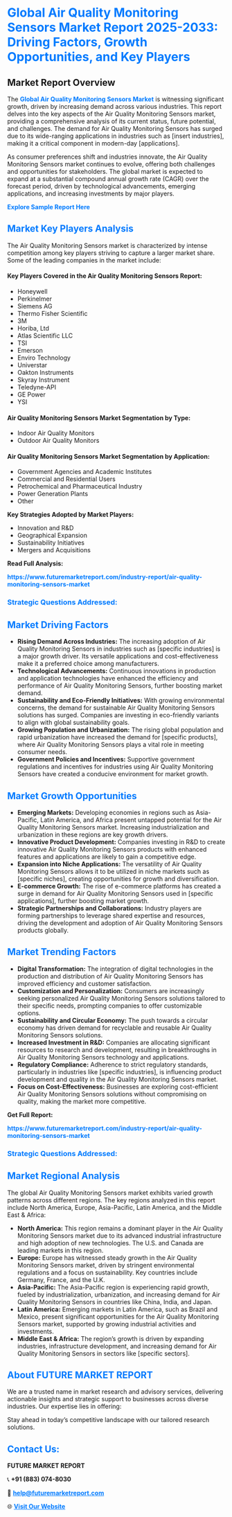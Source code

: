 <h1 style="color: #007BFF;">Global Air Quality Monitoring Sensors Market Report 2025-2033: Driving Factors, Growth Opportunities, and Key Players</h1>

<section id="overview">
<h2>Market Report Overview</h2>
<p>The <a href="https://www.futuremarketreport.com/industry-report/air-quality-monitoring-sensors-market" style="color: #007BFF; text-decoration: none;"><strong>Global Air Quality Monitoring Sensors Market</strong></a> is witnessing significant growth, driven by increasing demand across various industries. This report delves into the key aspects of the Air Quality Monitoring Sensors market, providing a comprehensive analysis of its current status, future potential, and challenges. The demand for Air Quality Monitoring Sensors has surged due to its wide-ranging applications in industries such as [insert industries], making it a critical component in modern-day [applications].</p>
<p>As consumer preferences shift and industries innovate, the Air Quality Monitoring Sensors market continues to evolve, offering both challenges and opportunities for stakeholders. The global market is expected to expand at a substantial compound annual growth rate (CAGR) over the forecast period, driven by technological advancements, emerging applications, and increasing investments by major players.</p>
</section>

<section id="overview">
<p><a href="https://www.futuremarketreport.com/request-sample/reportId=76535" style="color: #007BFF; text-decoration: none;"><strong>Explore Sample Report Here</strong></a></p>
</section>

<section id="key-players">
<h2 style="color: #007BFF;">Market Key Players Analysis</h2>
<p>The Air Quality Monitoring Sensors market is characterized by intense competition among key players striving to capture a larger market share. Some of the leading companies in the market include:</p>
<h4>Key Players Covered in the Air Quality Monitoring Sensors Report:</h4>
<ul><li>Honeywell</li><li>Perkinelmer</li><li>Siemens AG</li><li>Thermo Fisher Scientific</li><li>3M</li><li>Horiba, Ltd</li><li>Atlas Scientific LLC</li><li>TSI</li><li>Emerson</li><li>Enviro Technology</li><li>Universtar</li><li>Oakton Instruments</li><li>Skyray Instrument</li><li>Teledyne-API</li><li>GE Power</li><li>YSI</li></ul>
<h4>Air Quality Monitoring Sensors Market Segmentation by Type:</h4>
<ul><li>Indoor Air Quality Monitors</li><li>Outdoor Air Quality Monitors</li></ul>

<h4>Air Quality Monitoring Sensors Market Segmentation by Application:</h4>
<ul><li>Government Agencies and Academic Institutes</li><li>Commercial and Residential Users</li><li>Petrochemical and Pharmaceutical Industry</li><li>Power Generation Plants</li><li>Other</li></ul>
<p><strong>Key Strategies Adopted by Market Players:</strong></p>
<ul>
<li>Innovation and R&D</li>
<li>Geographical Expansion</li>
<li>Sustainability Initiatives</li>
<li>Mergers and Acquisitions</li>
</ul>
</section>

<section>
<p><strong>Read Full Analysis: </strong></p><a href="https://www.futuremarketreport.com/industry-report/air-quality-monitoring-sensors-market" style="color: #007BFF; text-decoration: none;"><strong>https://www.futuremarketreport.com/industry-report/air-quality-monitoring-sensors-market</strong></a>
<h3 style="color: #007BFF;">Strategic Questions Addressed:</h3>
</section>

<section id="driving-factors">
<h2 style="color: #007BFF;">Market Driving Factors</h2>
<ul>
<li><strong>Rising Demand Across Industries:</strong> The increasing adoption of Air Quality Monitoring Sensors in industries such as [specific industries] is a major growth driver. Its versatile applications and cost-effectiveness make it a preferred choice among manufacturers.</li>
<li><strong>Technological Advancements:</strong> Continuous innovations in production and application technologies have enhanced the efficiency and performance of Air Quality Monitoring Sensors, further boosting market demand.</li>
<li><strong>Sustainability and Eco-Friendly Initiatives:</strong> With growing environmental concerns, the demand for sustainable Air Quality Monitoring Sensors solutions has surged. Companies are investing in eco-friendly variants to align with global sustainability goals.</li>
<li><strong>Growing Population and Urbanization:</strong> The rising global population and rapid urbanization have increased the demand for [specific products], where Air Quality Monitoring Sensors plays a vital role in meeting consumer needs.</li>
<li><strong>Government Policies and Incentives:</strong> Supportive government regulations and incentives for industries using Air Quality Monitoring Sensors have created a conducive environment for market growth.</li>
</ul>
</section>

<section id="growth-opportunities">
<h2 style="color: #007BFF;">Market Growth Opportunities</h2>
<ul>
<li><strong>Emerging Markets:</strong> Developing economies in regions such as Asia-Pacific, Latin America, and Africa present untapped potential for the Air Quality Monitoring Sensors market. Increasing industrialization and urbanization in these regions are key growth drivers.</li>
<li><strong>Innovative Product Development:</strong> Companies investing in R&D to create innovative Air Quality Monitoring Sensors products with enhanced features and applications are likely to gain a competitive edge.</li>
<li><strong>Expansion into Niche Applications:</strong> The versatility of Air Quality Monitoring Sensors allows it to be utilized in niche markets such as [specific niches], creating opportunities for growth and diversification.</li>
<li><strong>E-commerce Growth:</strong> The rise of e-commerce platforms has created a surge in demand for Air Quality Monitoring Sensors used in [specific applications], further boosting market growth.</li>
<li><strong>Strategic Partnerships and Collaborations:</strong> Industry players are forming partnerships to leverage shared expertise and resources, driving the development and adoption of Air Quality Monitoring Sensors products globally.</li>
</ul>
</section>

<section id="trending-factors">
<h2 style="color: #007BFF;">Market Trending Factors</h2>
<ul>
<li><strong>Digital Transformation:</strong> The integration of digital technologies in the production and distribution of Air Quality Monitoring Sensors has improved efficiency and customer satisfaction.</li>
<li><strong>Customization and Personalization:</strong> Consumers are increasingly seeking personalized Air Quality Monitoring Sensors solutions tailored to their specific needs, prompting companies to offer customizable options.</li>
<li><strong>Sustainability and Circular Economy:</strong> The push towards a circular economy has driven demand for recyclable and reusable Air Quality Monitoring Sensors solutions.</li>
<li><strong>Increased Investment in R&D:</strong> Companies are allocating significant resources to research and development, resulting in breakthroughs in Air Quality Monitoring Sensors technology and applications.</li>
<li><strong>Regulatory Compliance:</strong> Adherence to strict regulatory standards, particularly in industries like [specific industries], is influencing product development and quality in the Air Quality Monitoring Sensors market.</li>
<li><strong>Focus on Cost-Effectiveness:</strong> Businesses are exploring cost-efficient Air Quality Monitoring Sensors solutions without compromising on quality, making the market more competitive.</li>
</ul>
</section>

<section>
<p><strong>Get Full Report: </strong></p><a href="https://www.futuremarketreport.com/industry-report/air-quality-monitoring-sensors-market" style="color: #007BFF; text-decoration: none;"><strong>https://www.futuremarketreport.com/industry-report/air-quality-monitoring-sensors-market</strong></a>
<h3 style="color: #007BFF;">Strategic Questions Addressed:</h3>
</section>


<section id="regional-analysis">
<h2 style="color: #007BFF;">Market Regional Analysis</h2>
<p>The global Air Quality Monitoring Sensors market exhibits varied growth patterns across different regions. The key regions analyzed in this report include North America, Europe, Asia-Pacific, Latin America, and the Middle East & Africa:</p>
<ul>
<li><strong>North America:</strong> This region remains a dominant player in the Air Quality Monitoring Sensors market due to its advanced industrial infrastructure and high adoption of new technologies. The U.S. and Canada are leading markets in this region.</li>
<li><strong>Europe:</strong> Europe has witnessed steady growth in the Air Quality Monitoring Sensors market, driven by stringent environmental regulations and a focus on sustainability. Key countries include Germany, France, and the U.K.</li>
<li><strong>Asia-Pacific:</strong> The Asia-Pacific region is experiencing rapid growth, fueled by industrialization, urbanization, and increasing demand for Air Quality Monitoring Sensors in countries like China, India, and Japan.</li>
<li><strong>Latin America:</strong> Emerging markets in Latin America, such as Brazil and Mexico, present significant opportunities for the Air Quality Monitoring Sensors market, supported by growing industrial activities and investments.</li>
<li><strong>Middle East & Africa:</strong> The region’s growth is driven by expanding industries, infrastructure development, and increasing demand for Air Quality Monitoring Sensors in sectors like [specific sectors].</li>
</ul>
</section>

<footer>
<h2 style="color: #007BFF;">About FUTURE MARKET REPORT</h2>
<p>We are a trusted name in market research and advisory services, delivering actionable insights and strategic support to businesses across diverse industries. Our expertise lies in offering:</p>

<p>Stay ahead in today’s competitive landscape with our tailored research solutions.</p>

<h2 style="color: #007BFF;">Contact Us:</h2>
<p><strong>FUTURE MARKET REPORT</strong></p>
<p>📞 <strong>+91 (883) 074-8030</strong></p>
<p>📧 <strong><a href="mailto:help@futuremarketreport.com" style="color: #007BFF;">help@futuremarketreport.com</a></strong></p>
<p>🌐 <strong><a href="https://www.futuremarketreport.com/" style="color: #007BFF;">Visit Our Website</a></strong></p>
</footer>